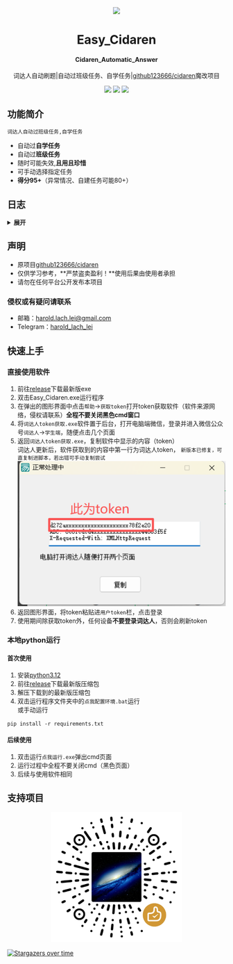 <div align="center">
<img src="assets/icon.ico">
    <h1>Easy_Cidaren</h1>
    <h4>Cidaren_Automatic_Answer</h4>
<p>词达人自动刷题|自动过班级任务、自学任务|<a href="https://github.com/github123666/cidaren">github123666/cidaren</a>魔改项目</p>
</div>
<div align="center">
    <img src="https://img.shields.io/badge/condition-activity-blue">
    <img src="https://img.shields.io/github/v/release/ularch/Easy_Cidaren?color=green">
    <img src="https://img.shields.io/github/downloads/ularch/Easy_Cidaren/total">
</div>

## 功能简介
`词达人自动过班级任务,自学任务`
- 自动过**自学任务**
- 自动过**班级任务**
- 随时可能失效,**且用且珍惜**
- 可手动选择指定任务
- **得分95+**（异常情况、自建任务可能80+）


## 日志
<details> <summary> <b>展开</b> </summary>

**2025-03-12**
+ 添加自动检测更新功能

**2024-12-23**
+ 修复“英译汉”题型报错

**2024-09-06**
+ 修复自建自学任务的已知问题

**2024-05-02**
+ 更新GUI

**2023-04-26**
+ 在原项目的基础上添加了手动选择章节功能
+ 将token等设置从config文件改为了在控制台输入

</details>


## 声明
+ 原项目[github123666/cidaren](https://github.com/github123666/cidaren)
+ 仅供学习参考，**严禁盗卖盈利！**使用后果由使用者承担
+ 请勿在任何平台公开发布本项目

### **侵权或有疑问请联系**
+ 邮箱：harold.lach.lei@gmail.com
+ Telegram：[harold_lach_lei](https://t.me/Harold_Lach_Lei)


## 快速上手

### 直接使用软件
1. 前往[release](https://github.com/ularch/Easy_Cidaren/releases/latest)下载最新版exe
2. 双击Easy_Cidaren.exe运行程序
3. 在弹出的图形界面中点击`帮助`->`获取token`打开token获取软件（软件来源网络，侵权请联系）**全程不要关闭黑色cmd窗口**
4. 将`词达人token获取.exe`软件置于后台，打开电脑端微信，登录并进入微信公众号`词达人`->`学生端`，随便点击几个页面
5. 返回`词达人token获取.exe`，复制软件中显示的内容（token）
<br>词达人更新后，软件获取到的内容中第一行为词达人token，
`新版本已修复，可直复制进脚本，若出错可手动复制尝试`
![img.png](assets/img.png)
6. 返回图形界面，将token粘贴进`用户token`栏，点击登录
7. 使用期间除获取token外，任何设备**不要登录词达人**，否则会刷新token
### 本地python运行
#### 首次使用
1. 安装[python3.12](https://www.python.org/downloads/release/python-3123/)
2. 前往[release](https://github.com/ularch/Easy_Cidaren/releases/latest)下载最新版压缩包
3. 解压下载到的最新版压缩包
4. 双击运行程序文件夹中的`点我配置环境.bat`运行<br>或手动运行
```
pip install -r requirements.txt
```
#### 后续使用
1. 双击运行`点我运行.exe`弹出cmd页面
2. 运行过程中全程不要关闭cmd（黑色页面）
3. 后续与使用软件相同

## 支持项目
<div align="center">
<img src="assets/support.png" alt="" style="height: 300px">
</div>

[![Stargazers over time](https://starchart.cc/ularch/Easy_Cidaren.svg?variant=adaptive)](https://starchart.cc/ularch/Easy_Cidaren)